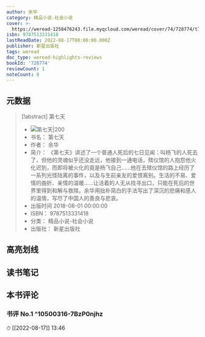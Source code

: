 ```yaml
---
author: 余华
category: 精品小说-社会小说
cover: >-
  https://weread-1258476243.file.myqcloud.com/weread/cover/74/728774/t7_728774.jpg
isbn: 9787513331418
lastReadDate: 2022-08-17T00:00:00.000Z
publisher: 新星出版社
tags: weread
doc_type: weread-highlights-reviews
bookId: '728774'
reviewCount: 1
noteCount: 0
---
```


## 元数据

> [!abstract] 第七天
> - ![ 第七天|200](https://weread-1258476243.file.myqcloud.com/weread/cover/74/728774/t7_728774.jpg)
> - 书名： 第七天
> - 作者： 余华
> - 简介： 《第七天》讲述了一个普通人死后的七日见闻：叫杨飞的人死去了，但他的灵魂似乎还没走远，他接到一通电话，殡仪馆的人抱怨他火化迟到，而即将被火化的竟是杨飞自己……他在去殡仪馆的路上经历了一系列光怪陆离的事件，以及与生前亲友的爱恨离别。生活的不易、爱情的曲折、亲情的温暖……让活着的人无从找寻出口，只能在死后的世界里得到和解与救赎。余华用拙朴简白的手法写出了深沉的悲痛和感人的温情，写尽了中国人的善良与悲哀。
> - 出版时间 2018-08-01 00:00:00
> - ISBN： 9787513331418
> - 分类： 精品小说-社会小说
> - 出版社： 新星出版社

## 高亮划线

## 读书笔记

## 本书评论

### 书评 No.1  ^10500316-7BzP0njhz
⏱ [[2022-08-17]]  13:46

